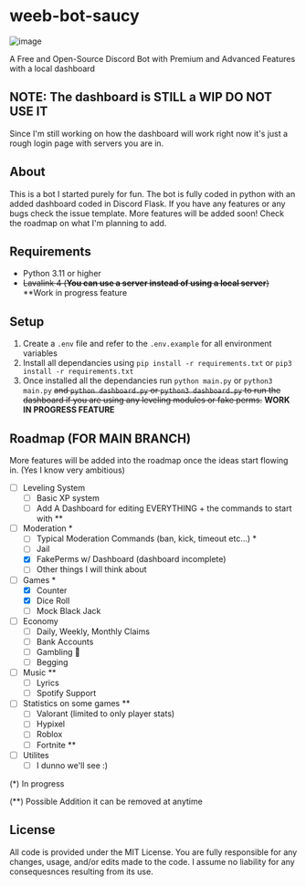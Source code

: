 # weeb-bot-saucy
  
![image](assets/static.png)

A Free and Open-Source Discord Bot with Premium and Advanced Features with a local dashboard

## NOTE: The dashboard is STILL a WIP DO NOT USE IT

Since I'm still working on how the dashboard will work right now it's just a rough login page with servers you are in.

## About

This is a bot I started purely for fun. The bot is fully coded in python with an added dashboard coded in Discord Flask. If you have any features or any bugs check the issue template. More features will be added soon! Check the roadmap on what I'm planning to add.

## Requirements

- Python 3.11 or higher
- ~~Lavalink 4 (**You can use a server instead of using a local server**)~~ **Work in progress feature

## Setup

1. Create a `.env` file and refer to the `.env.example` for all environment variables
2. Install all dependancies using `pip install -r requirements.txt` or `pip3 install -r requirements.txt`
3. Once installed all the dependancies run `python main.py` or `python3 main.py` ~~and `python dashboard.py` or `python3 dashboard.py` to run the dashboard if you are using any leveling modules or fake perms.~~ **WORK IN PROGRESS FEATURE**

## Roadmap (FOR MAIN BRANCH)

More features will be added into the roadmap once the ideas start flowing in. (Yes I know very ambitious)

- [ ] Leveling System
  - [ ] Basic XP system
  - [ ] Add A Dashboard for editing EVERYTHING + the commands to start with **
- [ ] Moderation *
  - [ ] Typical Moderation Commands (ban, kick, timeout etc...) *
  - [ ] Jail
  - [x] FakePerms w/ Dashboard (dashboard incomplete)
  - [ ] Other things I will think about
- [ ] Games *
  - [x] Counter
  - [x] Dice Roll
  - [ ] Mock Black Jack
- [ ] Economy
  - [ ] Daily, Weekly, Monthly Claims
  - [ ] Bank Accounts
  - [ ] Gambling 🎰
  - [ ] Begging
- [ ] Music **
  - [ ] Lyrics
  - [ ] Spotify Support
- [ ] Statistics on some games **
  - [ ] Valorant (limited to only player stats)
  - [ ] Hypixel
  - [ ] Roblox
  - [ ] Fortnite **
- [ ] Utilites
  - [ ] I dunno we'll see :)

(*) In progress

(**) Possible Addition it can be removed at anytime

## License

All code is provided under the MIT License. You are fully responsible for any changes, usage, and/or edits made to the code. I assume no liability for any consequesnces resulting from its use.
